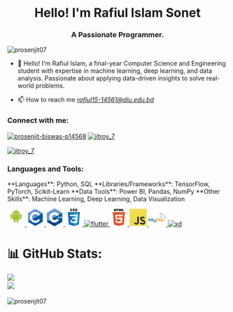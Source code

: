 <!-- [![MasterHead](https://www.mcfaddengavender.com/wp-content/uploads/2015/10/iStock-1140338911.jpg)](https://prosenjit07.github.io/) -->
<h1 align="center">Hello! I'm Rafiul Islam Sonet</h1>
<h3 align="center">A Passionate Programmer.</h3>

<p align="left"> <img src="https://komarev.com/ghpvc/?username=prosenjit07&label=Profile%20views&color=0e75b6&style=flat" alt="prosenjit07" /> </p>

- 🌱 Hello! I'm Rafiul Islam, a final-year Computer Science and Engineering student with expertise in machine learning, deep learning, and data analysis. Passionate about applying data-driven insights to solve real-world problems.

- 📫 How to reach me *rafiul15-14561@diu.edu.bd*

<h3 align="left">Connect with me:</h3>
<p align="left">
<a href="https://www.linkedin.com/in/rafiul14561/" target="blank"><img align="center" src="https://raw.githubusercontent.com/rahuldkjain/github-profile-readme-generator/master/src/images/icons/Social/linked-in-alt.svg" alt="prosenjit-biswas-p14568" height="30" width="40" /></a>
<a href="https://instagram.com/rafiulsonet" target="blank"><img align="center" src="https://raw.githubusercontent.com/rahuldkjain/github-profile-readme-generator/master/src/images/icons/Social/instagram.svg" alt="jitroy_7" height="30" width="40" /></a>

<a href="https://www.facebook.com/profile.php?id=100007069533986" target="blank"><img align="center" src="https://raw.githubusercontent.com/rahuldkjain/github-profile-readme-generator/master/src/images/icons/Social/facebook.svg" alt="jitroy_7" height="30" width="40" /></a>

<!--<a href="https://codeforces.com/profile/biswas15-14568" target="blank"><img align="center" src="https://raw.githubusercontent.com/rahuldkjain/github-profile-readme-generator/master/src/images/icons/Social/codeforces.svg" alt="biswas15-14568" height="30" width="40" /></a>-->
</p>

<h3 align="left">Languages and Tools:</h3>
**Languages**: Python, SQL  
**Libraries/Frameworks**: TensorFlow, PyTorch, Scikit-Learn  
**Data Tools**: Power BI, Pandas, NumPy  
**Other Skills**: Machine Learning, Deep Learning, Data Visualization

<p align="left"> <a href="https://developer.android.com" target="_blank" rel="noreferrer"> <img src="https://raw.githubusercontent.com/devicons/devicon/master/icons/android/android-original-wordmark.svg" alt="android" width="40" height="40"/> </a> <a href="https://www.cprogramming.com/" target="_blank" rel="noreferrer"> <img src="https://raw.githubusercontent.com/devicons/devicon/master/icons/c/c-original.svg" alt="c" width="40" height="40"/> </a> <a href="https://www.w3schools.com/cpp/" target="_blank" rel="noreferrer"> <img src="https://raw.githubusercontent.com/devicons/devicon/master/icons/cplusplus/cplusplus-original.svg" alt="cplusplus" width="40" height="40"/> </a> <a href="https://www.w3schools.com/css/" target="_blank" rel="noreferrer"> <img src="https://raw.githubusercontent.com/devicons/devicon/master/icons/css3/css3-original-wordmark.svg" alt="css3" width="40" height="40"/> </a> <a href="https://flutter.dev" target="_blank" rel="noreferrer"> <img src="https://www.vectorlogo.zone/logos/flutterio/flutterio-icon.svg" alt="flutter" width="40" height="40"/> </a> <a href="https://www.w3.org/html/" target="_blank" rel="noreferrer"> <img src="https://raw.githubusercontent.com/devicons/devicon/master/icons/html5/html5-original-wordmark.svg" alt="html5" width="40" height="40"/> </a> <a href="https://developer.mozilla.org/en-US/docs/Web/JavaScript" target="_blank" rel="noreferrer"> <img src="https://raw.githubusercontent.com/devicons/devicon/master/icons/javascript/javascript-original.svg" alt="javascript" width="40" height="40"/> </a> <a href="https://www.mysql.com/" target="_blank" rel="noreferrer"> <img src="https://raw.githubusercontent.com/devicons/devicon/master/icons/mysql/mysql-original-wordmark.svg" alt="mysql" width="40" height="40"/> </a> <a href="https://www.adobe.com/products/xd.html" target="_blank" rel="noreferrer"> <img src="https://cdn.worldvectorlogo.com/logos/adobe-xd.svg" alt="xd" width="40" height="40"/> </a> </p>

# 📊 GitHub Stats:
![](https://github-readme-stats.vercel.app/api?username=apc7&theme=dark&hide_border=false&include_all_commits=false&count_private=false)<br/>
![](https://github-readme-streak-stats.herokuapp.com/?user=apc7&theme=dark&hide_border=false)<br/>

<p><img align="center" src="https://github-readme-stats.vercel.app/api/top-langs?username=prosenjit07&show_icons=true&locale=en&layout=compact" alt="prosenjit07" /></p>

